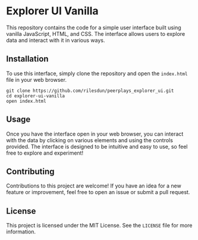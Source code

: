 # Explorer UI Vanilla

This repository contains the code for a simple user interface built using vanilla JavaScript, HTML, and CSS. The interface allows users to explore data and interact with it in various ways.

## Installation

To use this interface, simply clone the repository and open the `index.html` file in your web browser.

```
git clone https://github.com/rilesdun/peerplays_explorer_ui.git
cd explorer-ui-vanilla
open index.html
```

## Usage

Once you have the interface open in your web browser, you can interact with the data by clicking on various elements and using the controls provided. The interface is designed to be intuitive and easy to use, so feel free to explore and experiment!

## Contributing

Contributions to this project are welcome! If you have an idea for a new feature or improvement, feel free to open an issue or submit a pull request.

## License

This project is licensed under the MIT License. See the `LICENSE` file for more information.
